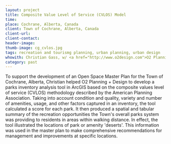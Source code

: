 ```yaml
---
layout: project
title: Composite Value Level of Service (CVLOS) Model
time:
place: Cochrane, Alberta, Canada
client: Town of Cochrane, Alberta, Canada
client-url:
client-contact:
header-image:
thumb-image: cg_cvlos.jpg
tags: recreation and tourismg planning, urban planning, urban design
whowith: Christian Gass, w/ <a href="http://www.o2design.com">O2 Planning + Design, Inc.</a>
category: past
---
```


To support the development of an Open Space Master Plan for the Town of Cochrane, Alberta, Christian helped O2 Planning + Design to develop a parks inventory analysis tool in ArcGIS based on the composite values level of service (CVLOS) methodology described by the American Planning Association. Taking into account condition and quality, variety and number of amenities, usage, and other factors captured in an inventory, the tool calculated a score for each park. It then produced a spatial and tabular summary of the recreation opportunities the Town's overall parks system was providing to residents in areas within walking distance. In effect, the tool illustrated the locations of park or amenity 'deserts'. This information was used in the master plan to make comprehensive recommendations for management and improvements at specific locations.
